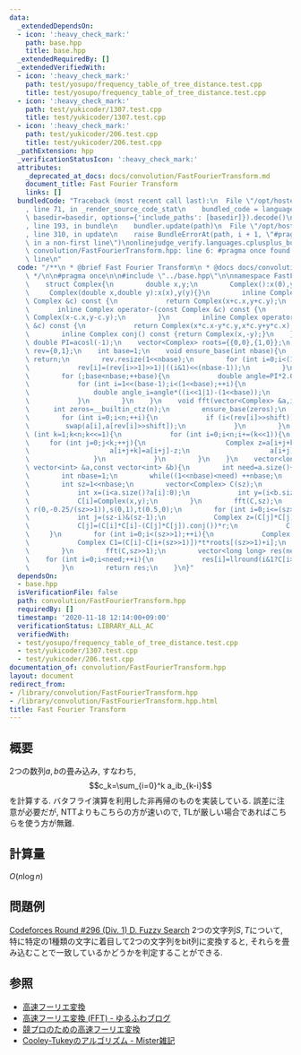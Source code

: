 ```yaml
---
data:
  _extendedDependsOn:
  - icon: ':heavy_check_mark:'
    path: base.hpp
    title: base.hpp
  _extendedRequiredBy: []
  _extendedVerifiedWith:
  - icon: ':heavy_check_mark:'
    path: test/yosupo/frequency_table_of_tree_distance.test.cpp
    title: test/yosupo/frequency_table_of_tree_distance.test.cpp
  - icon: ':heavy_check_mark:'
    path: test/yukicoder/1307.test.cpp
    title: test/yukicoder/1307.test.cpp
  - icon: ':heavy_check_mark:'
    path: test/yukicoder/206.test.cpp
    title: test/yukicoder/206.test.cpp
  _pathExtension: hpp
  _verificationStatusIcon: ':heavy_check_mark:'
  attributes:
    _deprecated_at_docs: docs/convolution/FastFourierTransform.md
    document_title: Fast Fourier Transform
    links: []
  bundledCode: "Traceback (most recent call last):\n  File \"/opt/hostedtoolcache/Python/3.9.0/x64/lib/python3.9/site-packages/onlinejudge_verify/documentation/build.py\"\
    , line 71, in _render_source_code_stat\n    bundled_code = language.bundle(stat.path,\
    \ basedir=basedir, options={'include_paths': [basedir]}).decode()\n  File \"/opt/hostedtoolcache/Python/3.9.0/x64/lib/python3.9/site-packages/onlinejudge_verify/languages/cplusplus.py\"\
    , line 193, in bundle\n    bundler.update(path)\n  File \"/opt/hostedtoolcache/Python/3.9.0/x64/lib/python3.9/site-packages/onlinejudge_verify/languages/cplusplus_bundle.py\"\
    , line 310, in update\n    raise BundleErrorAt(path, i + 1, \"#pragma once found\
    \ in a non-first line\")\nonlinejudge_verify.languages.cplusplus_bundle.BundleErrorAt:\
    \ convolution/FastFourierTransform.hpp: line 6: #pragma once found in a non-first\
    \ line\n"
  code: "/**\n * @brief Fast Fourier Transform\n * @docs docs/convolution/FastFourierTransform.md\n\
    \ */\n\n#pragma once\n\n#include \"../base.hpp\"\n\nnamespace FastFourierTransform{\n\
    \    struct Complex{\n        double x,y;\n        Complex():x(0),y(0){}\n   \
    \     Complex(double x,double y):x(x),y(y){}\n        inline Complex operator+(const\
    \ Complex &c) const {\n            return Complex(x+c.x,y+c.y);\n        }\n \
    \       inline Complex operator-(const Complex &c) const {\n            return\
    \ Complex(x-c.x,y-c.y);\n        }\n        inline Complex operator*(const Complex\
    \ &c) const {\n            return Complex(x*c.x-y*c.y,x*c.y+y*c.x);\n        }\n\
    \        inline Complex conj() const {return Complex(x,-y);}\n    };\n    const\
    \ double PI=acosl(-1);\n    vector<Complex> roots={{0,0},{1,0}};\n    vector<int>\
    \ rev={0,1};\n    int base=1;\n    void ensure_base(int nbase){\n        if (nbase<=base)\
    \ return;\n        rev.resize(1<<nbase);\n        for (int i=0;i<(1<<nbase);++i){\n\
    \            rev[i]=(rev[i>>1]>>1)|((i&1)<<(nbase-1));\n        }\n        roots.resize(1<<nbase);\n\
    \        for (;base<nbase;++base){\n            double angle=PI*2.0/(1<<(base+1));\n\
    \            for (int i=1<<(base-1);i<(1<<base);++i){\n                roots[i<<1]=roots[i];\n\
    \                double angle_i=angle*((i<<1|1)-(1<<base));\n                roots[i<<1|1]=Complex(cos(angle_i),sin(angle_i));\n\
    \            }\n        }\n    }\n    void fft(vector<Complex> &a,int n){\n  \
    \      int zeros=__builtin_ctz(n);\n        ensure_base(zeros);\n        int shift=base-zeros;\n\
    \        for (int i=0;i<n;++i){\n            if (i<(rev[i]>>shift)){\n       \
    \         swap(a[i],a[rev[i]>>shift]);\n            }\n        }\n        for\
    \ (int k=1;k<n;k<<=1){\n            for (int i=0;i<n;i+=(k<<1)){\n           \
    \     for (int j=0;j<k;++j){\n                    Complex z=a[i+j+k]*roots[j+k];\n\
    \                    a[i+j+k]=a[i+j]-z;\n                    a[i+j]=a[i+j]+z;\n\
    \                }\n            }\n        }\n    }\n    vector<long long> multiply(const\
    \ vector<int> &a,const vector<int> &b){\n        int need=a.size()+b.size()-1;\n\
    \        int nbase=1;\n        while((1<<nbase)<need) ++nbase;\n        ensure_base(nbase);\n\
    \        int sz=1<<nbase;\n        vector<Complex> C(sz);\n        for (int i=0;i<sz;++i){\n\
    \            int x=(i<a.size()?a[i]:0);\n            int y=(i<b.size()?b[i]:0);\n\
    \            C[i]=Complex(x,y);\n        }\n        fft(C,sz);\n        Complex\
    \ r(0,-0.25/(sz>>1)),s(0,1),t(0.5,0);\n        for (int i=0;i<=(sz>>1);++i){\n\
    \            int j=(sz-i)&(sz-1);\n            Complex z=(C[j]*C[j]-(C[i]*C[i]).conj())*r;\n\
    \            C[j]=(C[i]*C[i]-(C[j]*C[j]).conj())*r;\n            C[i]=z;\n   \
    \     }\n        for (int i=0;i<(sz>>1);++i){\n            Complex C0=(C[i]+C[i+(sz>>1)])*t;\n\
    \            Complex C1=(C[i]-C[i+(sz>>1)])*t*roots[(sz>>1)+i];\n            C[i]=C0+C1*s;\n\
    \        }\n        fft(C,sz>>1);\n        vector<long long> res(need);\n    \
    \    for (int i=0;i<need;++i){\n            res[i]=llround(i&1?C[i>>1].y:C[i>>1].x);\n\
    \        }\n        return res;\n    }\n}"
  dependsOn:
  - base.hpp
  isVerificationFile: false
  path: convolution/FastFourierTransform.hpp
  requiredBy: []
  timestamp: '2020-11-18 12:14:00+09:00'
  verificationStatus: LIBRARY_ALL_AC
  verifiedWith:
  - test/yosupo/frequency_table_of_tree_distance.test.cpp
  - test/yukicoder/1307.test.cpp
  - test/yukicoder/206.test.cpp
documentation_of: convolution/FastFourierTransform.hpp
layout: document
redirect_from:
- /library/convolution/FastFourierTransform.hpp
- /library/convolution/FastFourierTransform.hpp.html
title: Fast Fourier Transform
---
```

## 概要
2つの数列$a,b$の畳み込み, すなわち,
$$c_k=\sum_{i=0}^k a_ib_{k-i}$$
を計算する. バタフライ演算を利用した非再帰のものを実装している. 誤差に注意が必要だが, NTTよりもこちらの方が速いので, TLが厳しい場合であればこちらを使う方が無難.
## 計算量
$O(n\log n)$

## 問題例
[Codeforces Round #296 (Div. 1) D. Fuzzy Search](https://codeforces.com/contest/528/problem/D)
2つの文字列$S,T$について, 特に特定の1種類の文字に着目して2つの文字列をbit列に変換すると, それらを畳み込むことで一致しているかどうかを判定することができる.

## 参照
- [高速フーリエ変換](https://www.slideshare.net/chokudai/fft-49066791)
- [高速フーリエ変換 (FFT) - ゆるふわブログ](http://ysmr-ry.hatenablog.com/entry/2017/11/09/102008)
- [競プロのための高速フーリエ変換](https://www.creativ.xyz/fast-fourier-transform/)
- [Cooley-Tukeyのアルゴリズム - Mister雑記](https://misteer.hatenablog.com/entry/cooley-tukey)